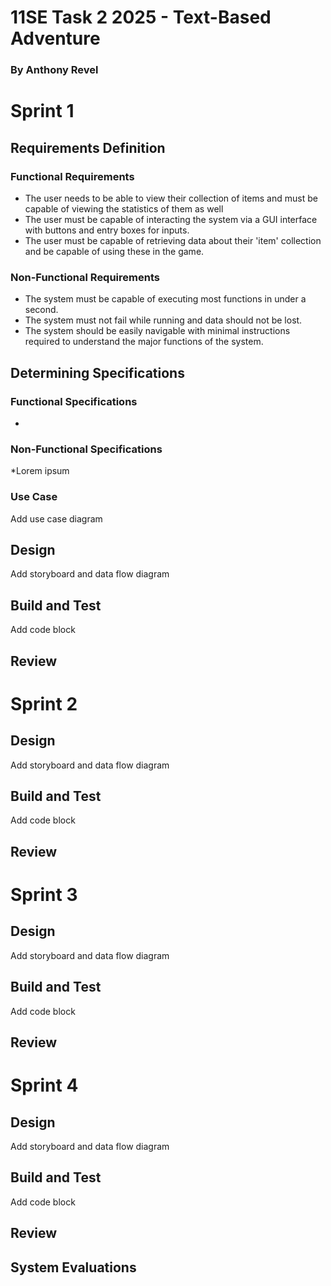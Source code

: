 # 11SE Task 2 2025 - Text-Based Adventure
### By Anthony Revel

# Sprint 1
## Requirements Definition
### Functional Requirements
* The user needs to be able to view their collection of items and must be capable of viewing the statistics of them as well
* The user must be capable of interacting the system via a GUI interface with buttons and entry boxes for inputs.
* The user must be capable of retrieving data about their 'item' collection and be capable of using these in the game.
### Non-Functional Requirements
* The system must be capable of executing most functions in under a second.
* The system must not fail while running and data should not be lost.
* The system should be easily navigable with minimal instructions required to understand the major functions of the system.

## Determining Specifications
### Functional Specifications
* 

### Non-Functional Specifications
*Lorem ipsum

### Use Case
Add use case diagram

## Design
Add storyboard and data flow diagram

## Build and Test
Add code block

## Review

# Sprint 2

## Design
Add storyboard and data flow diagram

## Build and Test
Add code block

## Review

# Sprint 3

## Design
Add storyboard and data flow diagram

## Build and Test
Add code block

## Review

# Sprint 4

## Design
Add storyboard and data flow diagram

## Build and Test
Add code block

## Review

## System Evaluations